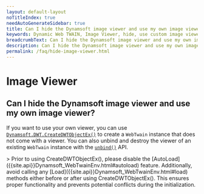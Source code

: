 ```yaml
---
layout: default-layout
noTitleIndex: true
needAutoGenerateSidebar: true
title: Can I hide the Dynamsoft image viewer and use my own image viewer?
keywords: Dynamic Web TWAIN, Image Viewer, hide, use custom image viewer
breadcrumbText: Can I hide the Dynamsoft image viewer and use my own image viewer?
description: Can I hide the Dynamsoft image viewer and use my own image viewer?
permalink: /faq/hide-image-viewer.html
---
```


# Image Viewer

## Can I hide the Dynamsoft image viewer and use my own image viewer?

If you want to use your own viewer, you can use [`Dynamsoft.DWT.CreateDWTObjectEx()`]({{site.extended-usage}}advanced-initialization.html#creating-headless-webtwain-instances) to create a `WebTwain` instance that does not come with a viewer. You can also unbind and destroy the viewer of an existing `WebTwain` instance with the [`unbind()`]({{site.api}}WebTwain_Viewer.html#unbind) API.

<div class="blockquote-important"></div>
> Prior to using CreateDWTObjectEx(), please disable the [AutoLoad]({{site.api}}Dynamsoft_WebTwainEnv.html#autoload) feature. Additionally, avoid calling any [Load]({{site.api}}Dynamsoft_WebTwainEnv.html#load) methods either before or after using CreateDWTObjectEx(). This ensures proper functionality and prevents potential conflicts during the initialization.